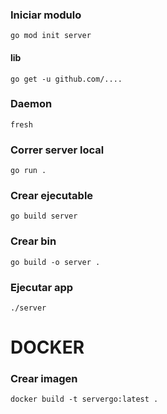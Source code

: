 ### Iniciar modulo

```
go mod init server
```

#### lib
```
go get -u github.com/....
```

### Daemon
```
fresh
```

### Correr server local
```
go run .
```

### Crear ejecutable
```
go build server
```
### Crear bin
```
go build -o server .
```

### Ejecutar app
```
./server
```

# DOCKER

### Crear imagen
```
docker build -t servergo:latest .
```

